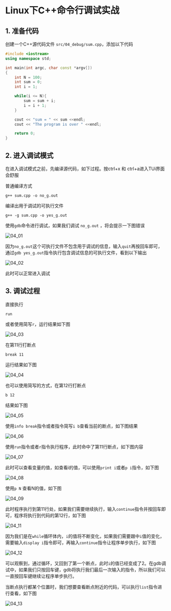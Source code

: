 # Linux下C++命令行调试实战

## 1. 准备代码

创建一个C++源代码文件 `src/04_debug/sum.cpp`，添加以下代码

```cpp
#include <iostream>
using namespace std;

int main(int argc, char const *argv[])
{
	int N = 100;
	int sum = 0;
	int i = 1;

	while(i <= N){
		sum = sum + i;
		i = i + 1;
	}

	cout << "sum = " << sum <<endl;
	cout << "The program is over " <<endl;

	return 0;
}
```

## 2. 进入调试模式

在进入调试模式之前，先编译源代码，如下过程。按ctrl+x 和 ctrl+a进入TUi界面会舒服

普通编译方式
```shell
g++ sum.cpp -o no_g.out
```

编译出用于调试的可执行文件
```shell
g++ -g sum.cpp -o yes_g.out
```

使用`gdb`命令进行调试，如果我们调试 `no_g.out` ，将会提示一下图错误

![04_01](../img/04_01.png)


因为`no_g.out`这个可执行文件不包含用于调试的信息，输入`quit`再按回车即可，通过`gdb yes_g.out`指令执行包含调试信息的可执行文件，看到以下输出

![04_02](../img/04_02.png)

此时可以正常进入调试

## 3. 调试过程

直接执行
```
run
```

或者使用简写`r`，运行结果如下图

![04_03](../img/04_03.png)

在第11行打断点
```shell
break 11
```

运行结果如下图

![04_04](../img/04_04.png)

也可以使用简写的方式，在第12行打断点
```shell
b 12
```

结果如下图

![04_05](../img/04_05.png)


使用`info break`指令或者指令简写`i b`查看当前的断点，如下图结果

![04_06](../img/04_06.png)


使用`run`指令或者`r`指令执行程序，此时命中了第11行断点，如下图内容

![04_07](../img/04_07.png)

此时可以查看变量的值，如查看i的值，可以使用`print i`或者`p i`指令，如下图

![04_08](../img/04_08.png)

使用`p N` 查看N的值，如下图

![04_09](../img/04_09.png)

此时程序执行到第11行处，如果我们需要继续执行，输入`continue`指令并按回车即可，程序将执行到代码的第12行，如下图

![04_11](../img/04_11.png)

因为我们是在`while`循环体内，`i`的值将不断变化，如果我们需要跟中`i`值的变化，需要输入`display i`指令即可，再输入`continue`指令让程序单步执行，如下图

![04_12](../img/04_12.png)

可以观察到，通过循环，又回到了第一个断点，此时`i`的值已经变成了2。在gdb调试中，如果我们只按回车键，gdb将执行我们最后一次输入的指令，所以我们可以一直按回车键继续让程序单步执行。

当断点执行都某个位置时，我们想要查看断点附近的代码，可以执行`list`指令进行查看，如下图

![04_13](../img/04_13.png)


